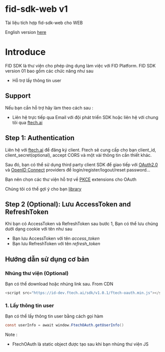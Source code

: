 # fid-sdk-web v1
Tài liệu tích hợp fid-sdk-web cho WEB

English version [here](./README.md)

# Introduce
FID SDK là thư viện cho phép ứng dụng làm việc với FID Platform. FID SDK version 01 bao gồm các chức năng như sau
- Hỗ trợ lấy thông tin user

## Support
Nếu bạn cần hỗ trợ hãy làm theo cách sau : 

- Liên hệ trực tiếp qua Email với đội phát triển SDK hoặc liên hệ với chung tôi qua [ftech.ai](https://ftech.ai/)

## Step 1: Authentication
Liên hệ với [ftech.ai](https://ftech.ai/) để đăng ký client. Ftech sẽ cung cấp cho bạn client_id, client_secret(optional), accept CORS và một vài thông tin cần thiết khác.

Sau đó, bạn có thể sử dụng third party client SDK để giao tiếp với [OAuth2.0](https://datatracker.ietf.org/doc/html/rfc6749) và [OpenID Connect](https://openid.net/specs/openid-connect-core-1_0.html) providers để login/register/logout/reset password...

Bạn nên chọn các thư viện hỗ trợ về [PKCE](https://datatracker.ietf.org/doc/html/rfc7636) extensions cho OAuth

Chúng tôi có thể gợi ý cho bạn [library](https://github.com/IdentityModel/oidc-client-js)

## Step 2 (Optional): Lưu AccessToken and RefreshToken
Khi bạn có AccessToken và RefreshToken sau bước 1, Bạn có thể lưu chúng dưới dạng cookie với tên như sau

- Bạn lưu AccessToken với tên *access_token*
- Bạn lưu RefreshToken với tên *refresh_token*

## Hướng dẫn sử dụng cơ bản
### Nhúng thư viện (Optional)
Bạn có thể download hoặc nhúng link sau. 
From CDN
```java
<script src="https://id-dev.ftech.ai/sdk/v1.0.1/ftech-oauth.min.js"></script>
```
### 1. Lấy thông tin user
Bạn có thể lấy thông tin user bằng cách gọi hàm

```java
const userInfo = await window.FtechOAuth.getUserInfo()
```

Note : 
- FtechOAuth là static object được tạo sau khi bạn nhúng thư viện JS
